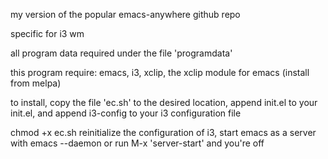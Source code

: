 my version of the popular emacs-anywhere github repo

specific for i3 wm

all program data required under the file 'programdata'

this program require: emacs, i3, xclip, the xclip module for emacs (install from melpa)

to install, copy the file 'ec.sh' to the desired location, append init.el to your init.el, and append i3-config to your i3 configuration file

chmod +x ec.sh
reinitialize the configuration of i3, start emacs as a server with emacs --daemon or run M-x 'server-start' and you're off
